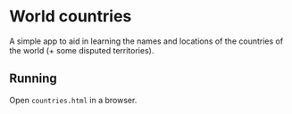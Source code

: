 # World countries
A simple app to aid in learning the names and locations of the countries of the world (+ some disputed territories).

## Running
Open `countries.html` in a browser.
